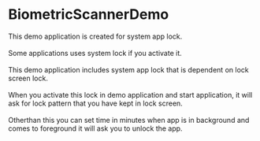 # BiometricScannerDemo
This demo application is created for system app lock.<br><br>
Some applications uses system lock if you activate it.<br><br>
This demo application includes system app lock that is dependent on lock screen lock.<br><br>
When you activate this lock in demo application and start application, it will ask for lock pattern that you have kept in lock screen.<br><br>
Otherthan this you can set time in minutes when app is in background and comes to foreground it will ask you to unlock the app.
